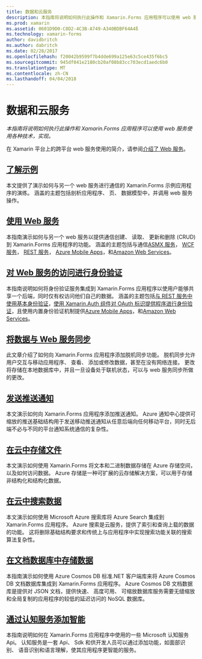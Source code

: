 ```yaml
---
title: 数据和云服务
description: 本指南将说明如何执行此操作和 Xamarin.Forms 应用程序可以使用 web 服务使用各种技术，实现。
ms.prod: xamarin
ms.assetid: 0601D9D0-C8D2-4C3B-A749-A340BDBF64A4ß
ms.technology: xamarin-forms
author: davidbritch
ms.author: dabritch
ms.date: 02/28/2017
ms.openlocfilehash: f20042b9599f7b4dde699a125e63c5ce435f6bc5
ms.sourcegitcommit: 945df041e2180cb20af08b83cc703ecd1aedc6b0
ms.translationtype: MT
ms.contentlocale: zh-CN
ms.lasthandoff: 04/04/2018
---
```

# <a name="data--cloud-services"></a>数据和云服务

_本指南将说明如何执行此操作和 Xamarin.Forms 应用程序可以使用 web 服务使用各种技术，实现。_

在 Xamarin 平台上的跨平台 web 服务使用的简介，请参阅[介绍了 Web 服务](~/cross-platform/data-cloud/web-services/index.md)。

## <a name="understanding-the-samplexamarin-formsdata-cloudwalkthroughmd"></a>[了解示例](~/xamarin-forms/data-cloud/walkthrough.md)

本文提供了演示如何与另一个 web 服务进行通信的 Xamarin.Forms 示例应用程序的演练。 涵盖的主题包括剖析应用程序、 页、 数据模型中，并调用 web 服务操作。

## <a name="consuming-web-servicesxamarin-formsdata-cloudconsumingindexmd"></a>[使用 Web 服务](~/xamarin-forms/data-cloud/consuming/index.md)

本指南演示如何与另一个 web 服务以提供通信创建、 读取、 更新和删除 (CRUD) 到 Xamarin.Forms 应用程序的功能。 涵盖的主题包括与通信[ASMX 服务](consuming/asmx.md)， [WCF 服务](consuming/wcf.md)， [REST 服务](consuming/rest.md)， [Azure Mobile Apps](consuming/azure.md)，和[Amazon Web Services](consuming/aws.md)。

## <a name="authenticating-access-to-web-servicesxamarin-formsdata-cloudauthenticationindexmd"></a>[对 Web 服务的访问进行身份验证](~/xamarin-forms/data-cloud/authentication/index.md)

本指南说明如何将身份验证服务集成到 Xamarin.Forms 应用程序以使用户能够共享一个后端，同时仅有权访问他们自己的数据。 涵盖的主题包括[与 REST 服务中使用基本身份验证](authentication/rest.md)，[使用 Xamarin.Auth 组件对 OAuth 标识提供程序进行身份验证](authentication/oauth.md)，且使用内置身份验证机制提供[Azure Mobile Apps](authentication/azure.md)，和[Amazon Web Services](authentication/aws.md)。

## <a name="synchronizing-data-with-web-servicessyncindexmd"></a>[将数据与 Web 服务同步](sync/index.md)

此文章介绍了如何向 Xamarin.Forms 应用程序添加脱机同步功能。 脱机同步允许用户交互与移动应用程序、 查看、 添加或修改数据，甚至在没有网络连接。 更改将存储在本地数据库中，并且一旦设备处于联机状态，可以与 web 服务同步所做的更改。

## <a name="sending-push-notificationspush-notificationsindexmd"></a>[发送推送通知](push-notifications/index.md)

本文演示如何向 Xamarin.Forms 应用程序添加推送通知。 Azure 通知中心提供可缩放的推送基础结构用于发送移动推送通知从任意后端向任何移动平台，同时无后端不必与不同的平台通知系统通信的复杂性。

## <a name="storing-files-in-the-cloudstorageindexmd"></a>[在云中存储文件](storage/index.md)

本文演示如何使用 Xamarin.Forms 将文本和二进制数据存储在 Azure 存储空间，以及如何访问数据。 Azure 存储是一种可扩展的云存储解决方案，可以用于存储非结构化和结构化数据。

## <a name="searching-data-in-the-cloudsearchindexmd"></a>[在云中搜索数据](search/index.md)

本文演示如何使用 Microsoft Azure 搜索库将 Azure Search 集成到 Xamarin.Forms 应用程序。 Azure 搜索是云服务，提供了索引和查询上载的数据的功能。 这将删除基础结构要求和传统上与应用程序中实现搜索功能关联的搜索算法复杂性。

## <a name="storing-data-in-a-document-databasecosmosdbindexmd"></a>[在文档数据库中存储数据](cosmosdb/index.md)

本指南演示如何使用 Azure Cosmos DB 标准.NET 客户端库来将 Azure Cosmos DB 文档数据库集成到 Xamarin.Forms 应用程序。 Azure Cosmos DB 文档数据库是提供对 JSON 文档，提供快速、 高度可用、 可缩放数据库服务需要无缝缩放和全局复制的应用程序的较低的延迟访问的 NoSQL 数据库。

## <a name="adding-intelligence-with-cognitive-servicescognitive-servicesindexmd"></a>[通过认知服务添加智能](cognitive-services/index.md)

本指南说明如何在 Xamarin.Forms 应用程序中使用的一些 Microsoft 认知服务 Api。 认知服务是一套 Api、 Sdk 和供开发人员可以通过添加功能，如面部识别、 语音识别和语言理解，使其应用程序更智能的服务。
